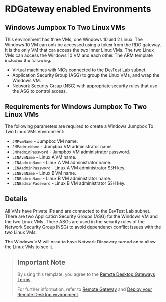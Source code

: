 # RDGateway enabled Environments

## Windows Jumpbox To Two Linux VMs
This environment has three VMs, one Windows 10 and 2 Linux. The Windows 10 VM can only be accessed using a token from the RDG gateway. It is the only VM that can access the two inner Linux VMs. The two Linux VMs can access the Windows 10 VM and each other. The ARM template includes the following:
- Virtual machines with NICs connected to the DevTest Lab subnet.
- Application Security Group (ASG) to group the Linux VMs, and wrap the Windows VM.
- Network Security Group (NSG) with appropriate security rules that use the ASG to control access.

## Requirements for Windows Jumpbox To Two Linux VMs

The following parameters are required to create a Windows Jumpbox To Two Linux VMs environment:
* `JMPvmName` - Jumpbox VM name.
* `JMPadminName` - Jumpbox VM administrator name.
* `JMPadminPassword` - Jumpbox VM administrator password.
* `LINAvmName` - Linux A VM name.
* `LINAadminName` - Linux A VM administrator name.
* `LINAadminPassword` - Linux A VM administrator SSH key.
* `LINBvmName` - Linux B VM name.
* `LINBadminName` - Linux B VM administrator name.
* `LINBadminPassword` - Linux B VM administrator SSH key.

## Details

All VMs have Private IPs and are connected to the DevTest Lab subnet. There are two Application Security Groups (ASG) for the Windows VM and the two Linux VMs. These ASGs are used in the security rules of the Network Security Group (NSG) to avoid dependency conflict issues with the two Linux VMs.

The Windows VM will need to have Network Discovery turned on to allow the Linux VMs to see it.

>## Important Note
>
>By using this template, you agree to the [Remote Desktop Gateways Terms](https://www.microsoft.com/en-us/licensing/product-licensing/products).
>
>For further information, refer to [Remote Gateway](https://aka.ms/rds) and [Deploy your Remote Desktop environment](https://docs.microsoft.com/en-us/windows-server/remote/remote-desktop-services/rds-deploy-infrastructure).
